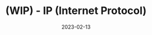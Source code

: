 ---
title: "(WIP) - IP (Internet Protocol)"
excerpt: ""

categories:
  - Protocol

toc: false
toc_sticky: false

date: 2023-02-13
last_modified_at: 2023-02-13
---